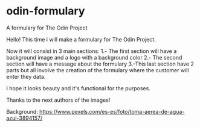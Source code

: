 # odin-formulary
A formulary for The Odin Project

Hello! This time i will make a formulary for The Odin Project.

Now it will consist in 3 main sections:
1.- The first section will have a background image and a logo with a background color
2.- The second section will have a message about the formulary
3.-This last section have 2 parts but all involve the creation of the formulary where the customer will enter they data.

I hope it looks beauty and it's functional for the purposes.

Thanks to the next authors of the images!

Background: https://www.pexels.com/es-es/foto/toma-aerea-de-agua-azul-3894157/